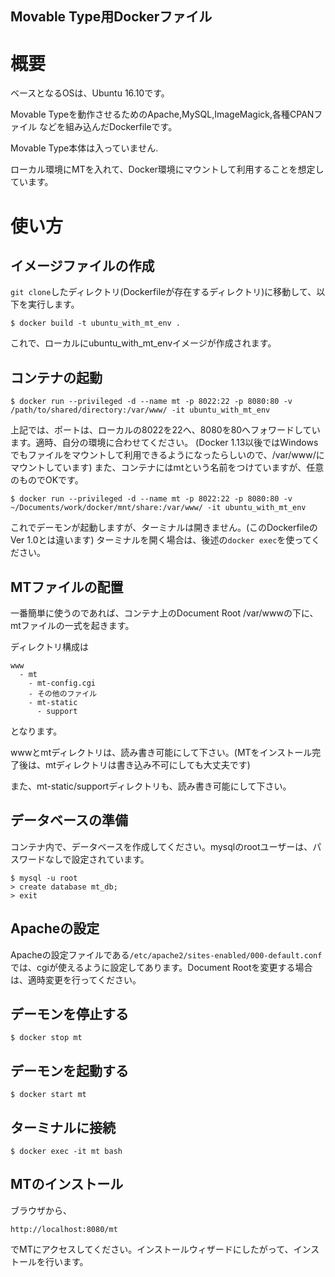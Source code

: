 Movable Type用Dockerファイル
---


# 概要

ベースとなるOSは、Ubuntu 16.10です。

Movable Typeを動作させるためのApache,MySQL,ImageMagick,各種CPANファイル
などを組み込んだDockerfileです。

Movable Type本体は入っていません.

ローカル環境にMTを入れて、Docker環境にマウントして利用することを想定しています。


# 使い方

## イメージファイルの作成

`git clone`したディレクトリ(Dockerfileが存在するディレクトリ)に移動して、以下を実行します。

```
$ docker build -t ubuntu_with_mt_env .
```

これで、ローカルにubuntu_with_mt_envイメージが作成されます。

## コンテナの起動

```
$ docker run --privileged -d --name mt -p 8022:22 -p 8080:80 -v /path/to/shared/directory:/var/www/ -it ubuntu_with_mt_env
```

上記では、ポートは、ローカルの8022を22へ、8080を80へフォワードしています。適時、自分の環境に合わせてください。
(Docker 1.13以後ではWindowsでもファイルをマウントして利用できるようになったらしいので、/var/www/にマウントしています)
また、コンテナにはmtという名前をつけていますが、任意のものでOKです。

```
$ docker run --privileged -d --name mt -p 8022:22 -p 8080:80 -v ~/Documents/work/docker/mnt/share:/var/www/ -it ubuntu_with_mt_env
```

これでデーモンが起動しますが、ターミナルは開きません。(このDockerfileのVer 1.0とは違います)
ターミナルを開く場合は、後述の`docker exec`を使ってください。

## MTファイルの配置

一番簡単に使うのであれば、コンテナ上のDocument Root /var/wwwの下に、mtファイルの一式を起きます。

ディレクトリ構成は

```
www
  - mt
    - mt-config.cgi
    - その他のファイル
    - mt-static
      - support
```
となります。

wwwとmtディレクトリは、読み書き可能にして下さい。(MTをインストール完了後は、mtディレクトリは書き込み不可にしても大丈夫です)

また、mt-static/supportディレクトリも、読み書き可能にして下さい。


## データベースの準備

コンテナ内で、データベースを作成してください。mysqlのrootユーザーは、パスワードなしで設定されています。

```
$ mysql -u root
> create database mt_db;
> exit
```

## Apacheの設定

Apacheの設定ファイルである`/etc/apache2/sites-enabled/000-default.conf`
では、cgiが使えるように設定してあります。Document Rootを変更する場合は、適時変更を行ってください。


## デーモンを停止する

```
$ docker stop mt
```

## デーモンを起動する

```
$ docker start mt
```

## ターミナルに接続

```
$ docker exec -it mt bash
```


## MTのインストール

ブラウザから、

```
http://localhost:8080/mt
```

でMTにアクセスしてください。インストールウィザードにしたがって、インストールを行います。
